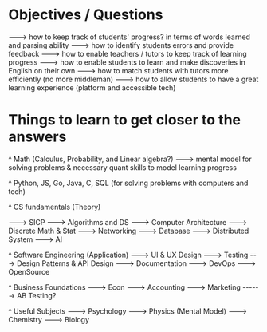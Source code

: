 # Objectives / Questions
---> how to keep track of students' progress? in terms of words learned and parsing ability
---> how to identify students errors and provide feedback
---> how to enable teachers / tutors to keep track of learning progress
---> how to enable students to learn and make discoveries in English on their own
---> how to match students with tutors more efficiently (no more middleman)
---> how to allow students to have a great learning experience (platform and accessible tech)

# Things to learn to get closer to the answers
^ Math (Calculus, Probability, and Linear algebra?) 
---> mental model for solving problems & necessary quant skills to model learning progress

^ Python, JS, Go, Java, C, SQL (for solving problems with computers and tech)

^ CS fundamentals (Theory)

---> SICP
---> Algorithms and DS
---> Computer Architecture
---> Discrete Math & Stat
---> Networking
---> Database
---> Distributed System
---> AI

^ Software Engineering (Application)
---> UI & UX Design
---> Testing
---> Design Patterns & API Design
---> Documentation
---> DevOps
---> OpenSource


^ Business Foundations
---> Econ
---> Accounting
---> Marketing
------> AB Testing?

^ Useful Subjects
---> Psychology
---> Physics (Mental Model)
---> Chemistry 
---> Biology
